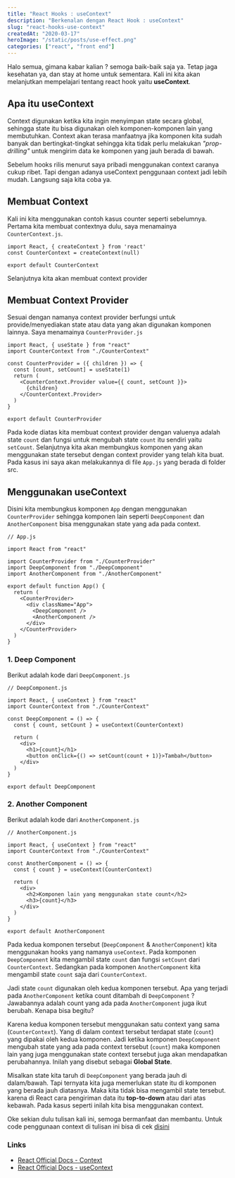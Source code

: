 ```yaml
---
title: "React Hooks : useContext"
description: "Berkenalan dengan React Hook : useContext"
slug: "react-hooks-use-context"
createdAt: "2020-03-17"
heroImage: "/static/posts/use-effect.png"
categories: ["react", "front end"]
---
```


Halo semua, gimana kabar kalian ? semoga baik-baik saja ya. Tetap jaga kesehatan ya, dan stay at home untuk sementara. Kali ini kita akan melanjutkan mempelajari tentang react hook yaitu **useContext**.

## Apa itu useContext
Context digunakan ketika kita ingin menyimpan state secara global, sehingga state itu bisa digunakan oleh komponen-komponen lain yang membutuhkan. Context akan terasa manfaatnya jika komponen kita sudah banyak dan bertingkat-tingkat sehingga kita tidak perlu melakukan *"prop-drilling"* untuk mengirim data ke komponen yang jauh berada di bawah.

Sebelum hooks rilis menurut saya pribadi menggunakan context caranya cukup ribet. Tapi dengan adanya useContext penggunaan context jadi lebih mudah. Langsung saja kita coba ya.

## Membuat Context
Kali ini kita menggunakan contoh kasus counter seperti sebelumnya. Pertama kita membuat contextnya dulu, saya menamainya `CounterContext.js`.

```
import React, { createContext } from 'react'
const CounterContext = createContext(null)

export default CounterContext
```
Selanjutnya kita akan membuat context provider

## Membuat Context Provider
Sesuai dengan namanya context provider berfungsi untuk provide/menyediakan state atau data yang akan digunakan komponen lainnya. Saya menamainya `CounterProvider.js`
```
import React, { useState } from "react"
import CounterContext from "./CounterContext"

const CounterProvider = ({ children }) => {
  const [count, setCount] = useState(1)
  return (
    <CounterContext.Provider value={{ count, setCount }}>
      {children}
    </CounterContext.Provider>
  )
}

export default CounterProvider
```
Pada kode diatas kita membuat context provider dengan valuenya adalah state `count` dan fungsi untuk mengubah state `count` itu sendiri yaitu `setCount`. Selanjutnya kita akan membungkus komponen yang akan menggunakan state tersebut dengan context provider yang telah kita buat. Pada kasus ini saya akan melakukannya di file `App.js` yang berada di folder src.

## Menggunakan useContext
Disini kita membungkus komponen `App` dengan menggunakan `CounterProvider` sehingga komponen lain seperti `DeepComponent` dan `AnotherComponent` bisa menggunakan state yang ada pada context. 

```
// App.js

import React from "react"

import CounterProvider from "./CounterProvider"
import DeepComponent from "./DeepComponent"
import AnotherComponent from "./AnotherComponent"

export default function App() {
  return (
    <CounterProvider>
      <div className="App">
        <DeepComponent />
        <AnotherComponent />
      </div>
    </CounterProvider>
  )
}
```

### 1. Deep Component
Berikut adalah kode dari `DeepComponent.js`

```
// DeepComponent.js

import React, { useContext } from "react"
import CounterContext from "./CounterContext"

const DeepComponent = () => {
  const { count, setCount } = useContext(CounterContext)

  return (
    <div>
      <h1>{count}</h1>
      <button onClick={() => setCount(count + 1)}>Tambah</button>
    </div>
  )
}

export default DeepComponent
```
### 2. Another Component
Berikut adalah kode dari `AnotherComponent.js`

```
// AnotherComponent.js

import React, { useContext } from "react"
import CounterContext from "./CounterContext"

const AnotherComponent = () => {
  const { count } = useContext(CounterContext)

  return (
    <div>
      <h2>Komponen lain yang menggunakan state count</h2>
      <h3>{count}</h3>
    </div>
  )
}

export default AnotherComponent
```

Pada kedua komponen tersebut (`DeepComponent` & `AnotherComponent`) kita menggunakan hooks yang namanya `useContext`. Pada komponen `DeepComponent` kita mengambil state `count` dan fungsi `setCount` dari `CounterContext`. Sedangkan pada komponen `AnotherComponent` kita mengambil state `count` saja dari `CounterContext`.

Jadi state `count` digunakan oleh kedua komponen tersebut. Apa yang terjadi pada `AnotherComponent` ketika count ditambah di `DeepComponent` ? Jawabannya adalah count yang ada pada `AnotherComponent` juga ikut berubah. Kenapa bisa begitu?

Karena kedua komponen tersebut menggunakan satu context yang sama (`CounterContext`). Yang di dalam context tersebut terdapat state (`count`) yang dipakai oleh kedua komponen. Jadi ketika komponen `DeepComponent` mengubah state yang ada pada context tersebut (`count`) maka komponen lain yang juga menggunakan state context tersebut juga akan mendapatkan perubahannya. Inilah yang disebut sebagai **Global State**.

Misalkan state kita taruh di `DeepComponent` yang berada jauh di dalam/bawah. Tapi ternyata kita juga memerlukan state itu di komponen yang berada jauh diatasnya. Maka kita tidak bisa mengambil state tersebut. karena di React cara pengiriman data itu **top-to-down** atau dari atas kebawah. Pada kasus seperti inilah kita bisa menggunakan context.

Oke sekian dulu tulisan kali ini, semoga bermanfaat dan membantu. Untuk code penggunaan context di tulisan ini bisa di cek [disini](https://codesandbox.io/s/elegant-franklin-ck9m4)

### Links
- [React Official Docs - Context](https://reactjs.org/docs/context.html)
- [React Official Docs - useContext](https://reactjs.org/docs/hooks-reference.html#usecontext)